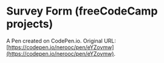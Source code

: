 # Survey Form (freeCodeCamp projects)

A Pen created on CodePen.io. Original URL: [https://codepen.io/nerooc/pen/eYZovmw](https://codepen.io/nerooc/pen/eYZovmw).


